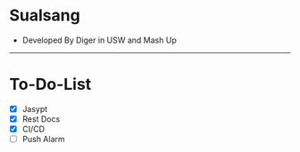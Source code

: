 # Sualsang

- Developed By Diger in USW and Mash Up

---

# To-Do-List

- [x] Jasypt
- [x] Rest Docs
- [x] CI/CD
- [ ] Push Alarm